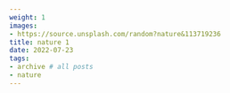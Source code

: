 ```yaml
---
weight: 1
images:
- https://source.unsplash.com/random?nature&113719236
title: nature 1
date: 2022-07-23
tags:
- archive # all posts
- nature
---
```

